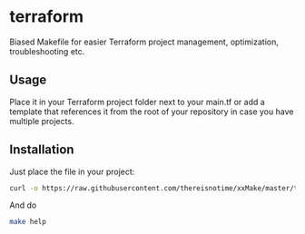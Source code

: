 # terraform

Biased Makefile for easier Terraform project management, optimization, troubleshooting etc.

## Usage

Place it in your Terraform project folder next to your main.tf or add a template that references it from the root of your repository in case you have multiple projects.

## Installation

Just place the file in your project:

```bash
curl -o https://raw.githubusercontent.com/thereisnotime/xxMake/master/terraform/Makefile
```

And do

```bash
make help
```
